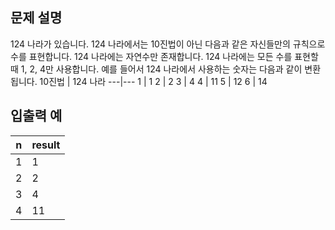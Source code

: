 ## 문제 설명
124 나라가 있습니다. 124 나라에서는 10진법이 아닌 다음과 같은 자신들만의 규칙으로 수를 표현합니다.
124 나라에는 자연수만 존재합니다.
124 나라에는 모든 수를 표현할 때 1, 2, 4만 사용합니다.
예를 들어서 124 나라에서 사용하는 숫자는 다음과 같이 변환됩니다.
10진법 | 124 나라 
---|---
1 | 1
2 | 2
3 | 4
4 | 11
5 | 12
6 | 14

## 입출력 예

n | result 
---|---
1 | 1
2 | 2
3 | 4
4 | 11